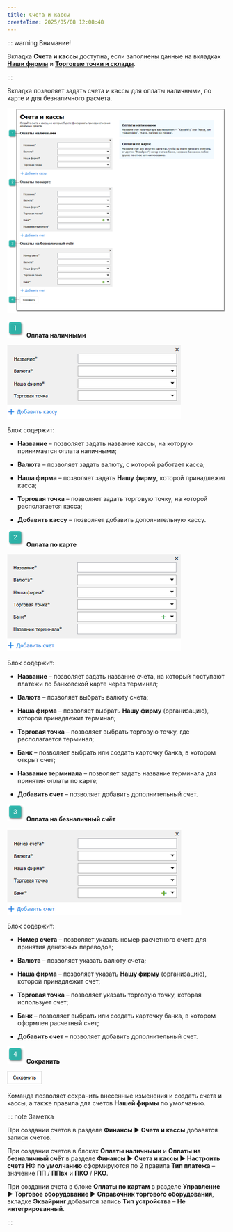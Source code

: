 ```yaml
---
title: Счета и кассы
createTime: 2025/05/08 12:08:48
---
```

::: warning Внимание!

Вкладка **Счета и кассы** доступна, если заполнены данные на вкладках [**Наши фирмы**](./nashi_firmy.md) и [**Торговые точки и склады**](./torgovye_tochki_i_sklady.md).

:::

Вкладка позволяет задать счета и кассы для оплаты наличными, по карте и для безналичного расчета.

![](../../../assets/specification/image487.png)

![](../../../assets/specification/image006.png) **Оплата наличными**

![](../../../assets/specification/image488.png)

Блок содержит:

- **Название** – позволяет задать название кассы, на которую принимается оплата наличными;

- **Валюта** – позволяет задать валюту, с которой работает касса;

- **Наша фирма** – позволяет задать **Нашу фирму**, которой принадлежит касса;

- **Торговая точка** – позволяет задать торговую точку, на которой располагается касса;

- **Добавить кассу** – позволяет добавить дополнительную кассу.

![](../../../assets/specification/image008.png) **Оплата по карте**

![](../../../assets/specification/image489.png)

Блок содержит:

- **Название** – позволяет задать название счета, на который поступают платежи по банковской карте через терминал;

- **Валюта** – позволяет выбрать валюту счета;

- **Наша фирма** – позволяет выбрать **Нашу фирму** (организацию), которой принадлежит терминал;

- **Торговая точка** – позволяет выбрать торговую точку, где располагается терминал;

- **Банк** – позволяет выбрать или создать карточку банка, в котором открыт счет;

- **Название терминала** – позволяет задать название терминала для принятия оплаты по карте;

- **Добавить счет** – позволяет добавить дополнительный счет.

![](../../../assets/specification/image009.png) **Оплата на безналичный счёт**

![](../../../assets/specification/image490.png)

Блок содержит:

- **Номер счета** – позволяет указать номер расчетного счета для принятия денежных переводов;

- **Валюта** – позволяет указать валюту счета;

- **Наша фирма** – позволяет указать **Нашу фирму** (организацию), которой принадлежит счет;

- **Торговая точка** – позволяет указать торговую точку, которая использует счет;

- **Банк** – позволяет выбрать или создать карточку банка, в котором оформлен расчетный счет;

- **Добавить счет** – позволяет добавить дополнительный счет.

![](../../../assets/specification/image010.png) **Сохранить**

![](../../../assets/specification/image491.png)

Команда позволяет сохранить внесенные изменения и создать счета и кассы, а также правила для счетов **Нашей фирмы** по умолчанию.

::: note Заметка

При создании счетов в разделе **Финансы ► Счета и кассы** добавятся записи счетов.

При создании счетов в блоках **Оплаты наличными** и **Оплаты на безналичный счёт** в разделе **Финансы ► Счета и кассы ► Настроить счета НФ по умолчанию** сформируются по 2 правила **Тип платежа** – значение **ПП** / **ППвх** и **ПКО** / **РКО**.

При создании счета в блоке **Оплаты по картам** в разделе **Управление ► Торговое оборудование ► Справочник торгового оборудования**, вкладке **Эквайринг** добавится запись **Тип устройства** – **Не интегрированный**.

:::